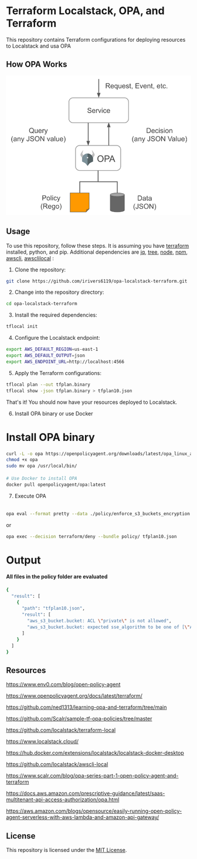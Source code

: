 # Terraform Localstack, OPA, and Terraform

This repository contains Terraform configurations for deploying resources to Localstack and usa OPA

## How OPA Works

![OPA Service](./media/opa-service.svg)


## Usage

To use this repository, follow these steps. It is assuming you have [terraform](https://developer.hashicorp.com/terraform/tutorials/aws-get-started/install-cli) installed, python, and pip. Additional dependencies are [jq](https://jqlang.github.io/jq/), [tree](https://www.npmjs.com/package/tree-cli), [node](https://nodejs.org/en), [npm](https://www.npmjs.com/), [awscli](https://docs.aws.amazon.com/cli/latest/userguide/getting-started-install.html), [awsclilocal](https://github.com/localstack/awscli-local) :

1. Clone the repository:

  ```bash
  git clone https://github.com/irivers6119/opa-localstack-terraform.git
  ```

2. Change into the repository directory:

  ```bash
  cd opa-localstack-terraform
  ```

3. Install the required dependencies:

  ```bash
  tflocal init
  ```

4. Configure the Localstack endpoint:

  ```bash
  export AWS_DEFAULT_REGION=us-east-1
  export AWS_DEFAULT_OUTPUT=json
  export AWS_ENDPOINT_URL=http://localhost:4566
  ```

5. Apply the Terraform configurations:

  ```bash
  tflocal plan --out tfplan.binary
  tflocal show -json tfplan.binary > tfplan10.json
  ```

That's it! You should now have your resources deployed to Localstack.

6. Install OPA binary or use Docker

# Install OPA binary

```bash
curl -L -o opa https://openpolicyagent.org/downloads/latest/opa_linux_amd64
chmod +x opa
sudo mv opa /usr/local/bin/

# Use Docker to install OPA
docker pull openpolicyagent/opa:latest
```

7. Execute OPA

```bash

opa eval --format pretty --data ./policy/enforce_s3_buckets_encryption.rego --input tfplan10.json "data.terraform.deny"
```
or

```bash
opa exec --decision terraform/deny --bundle policy/ tfplan10.json
```

# Output

#### All files in the policy folder are evaluated

```bash
{
  "result": [
    {
      "path": "tfplan10.json",
      "result": [
        "aws_s3_bucket.bucket: ACL \"private\" is not allowed",
        "aws_s3_bucket.bucket: expected sse_algorithm to be one of [\"AES256\"]"
      ]
    }
  ]
}
```


## Resources

https://www.env0.com/blog/open-policy-agent

https://www.openpolicyagent.org/docs/latest/terraform/

https://github.com/ned1313/learning-opa-and-terraform/tree/main

https://github.com/Scalr/sample-tf-opa-policies/tree/master

https://github.com/localstack/terraform-local

https://www.localstack.cloud/

https://hub.docker.com/extensions/localstack/localstack-docker-desktop

https://github.com/localstack/awscli-local

https://www.scalr.com/blog/opa-series-part-1-open-policy-agent-and-terraform

https://docs.aws.amazon.com/prescriptive-guidance/latest/saas-multitenant-api-access-authorization/opa.html

https://aws.amazon.com/blogs/opensource/easily-running-open-policy-agent-serverless-with-aws-lambda-and-amazon-api-gateway/

## License

This repository is licensed under the [MIT License](LICENSE).

